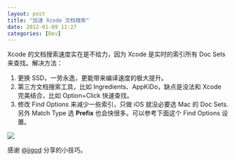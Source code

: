 ```yaml
---
layout: post
title: "加速 Xcode 文档搜索"
date: 2012-01-09 11:27
categories: [Dev]
---
```


Xcode 的文档搜索速度实在是不给力，因为 Xcode 是实时的索引所有 Doc Sets 来查找。解决方法：

1. 更换 SSD，一劳永逸，更能带来编译速度的极大提升。
1. 第三方文档搜索工具，比如 Ingredients、AppKiDo，缺点是没法和 Xcode 完美结合，比如 Option+Click 快速查找。
1. 修改 Find Options 来减少一些索引，只做 iOS 就没必要选 Mac 的 Doc Sets. 另外 Match Type 选 **Prefix** 也会快很多。可以参考下面这个 Find Options 设置。

![](http://ww4.sinaimg.cn/mw600/92bf69fbgw1dow1d4wrymj.jpg)

感谢 @[jjgod](http://www.v2ex.com/t/22088#reply16) 分享的小技巧。
